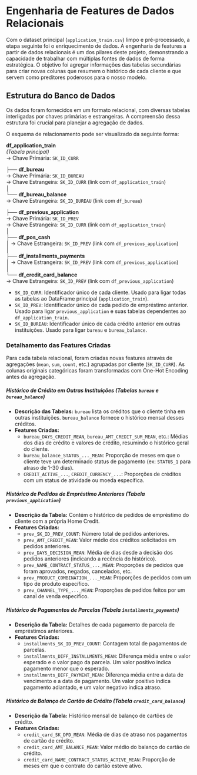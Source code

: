 # Engenharia de Features de Dados Relacionais

Com o dataset principal (`application_train.csv`) limpo e pré-processado, a etapa seguinte foi o enriquecimento de dados. A engenharia de features a partir de dados relacionais é um dos pilares deste projeto, demonstrando a capacidade de trabalhar com múltiplas fontes de dados de forma estratégica. O objetivo foi agregar informações das tabelas secundárias para criar novas colunas que resumem o histórico de cada cliente e que servem como preditores poderosos para o nosso modelo.

## Estrutura do Banco de Dados

Os dados foram fornecidos em um formato relacional, com diversas tabelas interligadas por chaves primárias e estrangeiras. A compreensão dessa estrutura foi crucial para planejar a agregação de dados.

O esquema de relacionamento pode ser visualizado da seguinte forma:

**df_application_train**  
*(Tabela principal)*  
→ Chave Primária: `SK_ID_CURR`

├── **df_bureau**  
    → Chave Primária: `SK_ID_BUREAU`  
    → Chave Estrangeira: `SK_ID_CURR` (link com `df_application_train`)  
    │  
    └── **df_bureau_balance**  
        → Chave Estrangeira: `SK_ID_BUREAU` (link com `df_bureau`)

├── **df_previous_application**  
    → Chave Primária: `SK_ID_PREV`  
    → Chave Estrangeira: `SK_ID_CURR` (link com `df_application_train`)  
    │  
    ├── **df_pos_cash**  
    │   → Chave Estrangeira: `SK_ID_PREV` (link com `df_previous_application`)  
    │  
    ├── **df_installments_payments**  
    │   → Chave Estrangeira: `SK_ID_PREV` (link com `df_previous_application`)  
    │  
    └── **df_credit_card_balance**  
        → Chave Estrangeira: `SK_ID_PREV` (link com `df_previous_application`)

* `SK_ID_CURR`: Identificador único de cada cliente. Usado para ligar todas as tabelas ao DataFrame principal (`application_train`).
* `SK_ID_PREV`: Identificador único de cada pedido de empréstimo anterior. Usado para ligar `previous_application` e suas tabelas dependentes ao `df_application_train`.
* `SK_ID_BUREAU`: Identificador único de cada crédito anterior em outras instituições. Usado para ligar `bureau` e `bureau_balance`.

### Detalhamento das Features Criadas

Para cada tabela relacional, foram criadas novas features através de agregações (`mean`, `sum`, `count`, etc.) agrupadas por cliente (`SK_ID_CURR`). As colunas originais categóricas foram transformadas com One-Hot Encoding antes da agregação.

##### Histórico de Crédito em Outras Instituições (Tabelas `bureau` e `bureau_balance`)

* **Descrição das Tabelas:** `bureau` lista os créditos que o cliente tinha em outras instituições. `bureau_balance` fornece o histórico mensal desses créditos.
* **Features Criadas:**
    * `bureau_DAYS_CREDIT_MEAN`, `bureau_AMT_CREDIT_SUM_MEAN`, etc.: Médias dos dias de crédito e valores de crédito, resumindo o histórico geral do cliente.
    * `bureau_balance_STATUS_..._MEAN`: Proporção de meses em que o cliente teve um determinado status de pagamento (ex: `STATUS_1` para atraso de 1-30 dias).
    * `CREDIT_ACTIVE_...`, `CREDIT_CURRENCY_...`: Proporções de créditos com um status de atividade ou moeda específica.

##### Histórico de Pedidos de Empréstimo Anteriores (Tabela `previous_application`)

* **Descrição da Tabela:** Contém o histórico de pedidos de empréstimo do cliente com a própria Home Credit.
* **Features Criadas:**
    * `prev_SK_ID_PREV_COUNT`: Número total de pedidos anteriores.
    * `prev_AMT_CREDIT_MEAN`: Valor médio dos créditos solicitados em pedidos anteriores.
    * `prev_DAYS_DECISION_MEAN`: Média de dias desde a decisão dos pedidos anteriores (indicando a recência do histórico).
    * `prev_NAME_CONTRACT_STATUS_..._MEAN`: Proporções de pedidos que foram aprovados, negados, cancelados, etc.
    * `prev_PRODUCT_COMBINATION_..._MEAN`: Proporções de pedidos com um tipo de produto específico.
    * `prev_CHANNEL_TYPE_..._MEAN`: Proporções de pedidos feitos por um canal de venda específico.

##### Histórico de Pagamentos de Parcelas (Tabela `installments_payments`)

* **Descrição da Tabela:** Detalhes de cada pagamento de parcela de empréstimos anteriores.
* **Features Criadas:**
    * `installments_SK_ID_PREV_COUNT`: Contagem total de pagamentos de parcelas.
    * `installments_DIFF_INSTALLMENTS_MEAN`: Diferença média entre o valor esperado e o valor pago da parcela. Um valor positivo indica pagamento menor que o esperado.
    * `installments_DIFF_PAYMENT_MEAN`: Diferença média entre a data de vencimento e a data de pagamento. Um valor positivo indica pagamento adiantado, e um valor negativo indica atraso.

##### Histórico de Balanço de Cartão de Crédito (Tabela `credit_card_balance`)

* **Descrição da Tabela:** Histórico mensal de balanço de cartões de crédito.
* **Features Criadas:**
    * `credit_card_SK_DPD_MEAN`: Média de dias de atraso nos pagamentos de cartão de crédito.
    * `credit_card_AMT_BALANCE_MEAN`: Valor médio do balanço do cartão de crédito.
    * `credit_card_NAME_CONTRACT_STATUS_ACTIVE_MEAN`: Proporção de meses em que o contrato do cartão esteve ativo.
